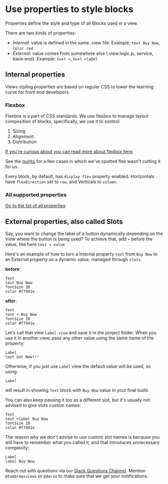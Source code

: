 # Use properties to style blocks

Properties define the style and type of all Blocks used in a view.

There are two kinds of properties:

* _Internal_: value is defined in the same .view file.
  Example: `text Buy Now`, `color red`
* _External_: value comes from somewhere else (.view.logic.js, service, back-end).
  Example: `text <`, `text <label`

## Internal properties

Views styling properties are based on regular CSS to lower the learning curve
for front end developers.

### Flexbox

Flexbox is a part of CSS standards. We use flexbox to manage layout composition
of blocks, specifically, we use it to control:

1.  Sizing
2.  Alignment
3.  Distribution

[If you're curious about you can read more about flexbox here](https://css-tricks.com/snippets/css/a-guide-to-flexbox/).

See the [quirks](../QUIRKS.md) for a few cases in which we've spotted flex wasn't
cutting it for us.

Every block, by default, has `display flex` property enabled.
Horizontals have `flexDirection` set to `row`, and Verticals to `column`.

### All supported properties

[Go to the list of all properties](AllStylingProperties.md)

## External properties, also called Slots

Say, you want to change the label of a button dynamically depending on the View
where the button is being used?
To achieve that, add `<` before the value, like here `text < value`

Here's an example of how to turn a Internal property `text` from `Buy Now` to an External
property as a dynamic value, managed through `slots`.

**before**:

```views
Text
text Buy Now
fontSize 20
color #f7941e
```

**after**:

```views
Text
text < Buy Now
fontSize 20
color #f7941e
```

Let's call that view `Label.view` and save it in the project folder.
When you use it in another view, pass any other value using the same name of the
property:

```views
Label
text Get New!!!
```

Otherwise, if you just use `Label` view the default value will be used, so using:

```views
Label
```

will result in showing `Text` block with `Buy Now` value in your final build.

You can also keep passing it too as a different slot, but it's usually not advised
to give slots custom names:

```views
Text
text <label Buy Now
fontSize 20
color #f7941e
```

The reason why we don't advise to use custom slot names is because you will have to
remember what you called it, and that introduces unnecessary complexity:

```views
Label
label Buy Now
```

Reach out with questions via our [Slack Questions Channel](https://slack.viewsdx.com/).
Mention `@tombrewsviews` or `@dario` to make sure that we get your notifications.
